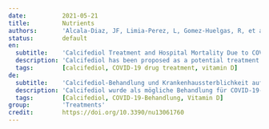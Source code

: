 ```yaml
---
date:          2021-05-21
title:         Nutrients
authors:       'Alcala-Diaz, JF, Limia-Perez, L, Gomez-Huelgas, R, et al.'
status:        default
en:
  subtitle:    'Calcifediol Treatment and Hospital Mortality Due to COVID-19: A Cohort Study'
  description: 'Calcifediol has been proposed as a potential treatment for COVID-19 patients. Objective: To compare the administration or not of oral calcifediol on mortality risk of patients hospitalized because of COVID-19. Design: Retrospective, multicenter, open, non-randomized cohort study. Settings: Hospitalized care. Patients: Patients with laboratory-confirmed COVID-19 between 5 February and 5 May 2020 in five hospitals in the South of Spain. Intervention: Patients received calcifediol (25-hydroxyvitamin D3) treatment (0.266 mg/capsule, 2 capsules on entry and then one capsule on day 3, 7, 14, 21, and 28) or not. Main outcome measure: In-hospital mortality during the first 30 days after admission. Results: A total of 537 patients were hospitalized with COVID-19 (317 males (59%), median age, 70 years), and 79 (14.7%) received calcifediol treatment. Overall, in-hospital mortality during the first 30 days was 17.5%. The OR of death for patients receiving calcifediol (mortality rate of 5%) was 0.22 compared to patients not receiving such treatment (mortality rate of 20%). Patients who received calcifediol after admission were more likely than those not receiving treatment to have comorbidity and a lower rate of CURB-65 score for pneumonia severity ≥ 3 (one point for each of confusion, urea > 7 mmol/L, respiratory rate ≥ 30/min, systolic blood pressure < 90 mm Hg or diastolic blood pressure ≤ 60 mm Hg, and age ≥ 65 years), acute respiratory distress syndrome (moderate or severe), c-reactive protein, chronic kidney disease, and blood urea nitrogen. In a multivariable logistic regression model, adjusting for confounders, there were significant differences in mortality for patients receiving calcifediol compared with patients not receiving it. Conclusion: Among patients hospitalized with COVID-19, treatment with calcifediol, compared with those not receiving calcifediol, was significantly associated with lower in-hospital mortality during the first 30 days. The observational design and sample size may limit the interpretation of these findings.'
  tags:        [calcifediol, COVID-19 drug treatment, vitamin D]
de:
  subtitle:    'Calcifediol-Behandlung und Krankenhaussterblichkeit aufgrund von COVID-19: Eine Kohortenstudie'
  description: 'Calcifediol wurde als mögliche Behandlung für COVID-19-Patienten vorgeschlagen. Zielsetzung: Vergleich des Einflusses der Verabreichung von oralem Calcifediol auf das Sterberisiko von Patienten, die wegen COVID-19 hospitalisiert wurden. Aufbau: Retrospektive, multizentrische, offene, nicht-randomisierte Kohortenstudie. Rahmenbedingungen: Stationäre Behandlung. Patienten: Patienten mit im Labor bestätigtem COVID-19 zwischen dem 5. Februar und 5. Mai 2020 in fünf Krankenhäusern in Südspanien. Intervention: Die Patienten wurden mit Calcifediol (25-Hydroxyvitamin D3) behandelt (0,266 mg/Kapsel, 2 Kapseln bei Eintritt und dann eine Kapsel an Tag 3, 7, 14, 21 und 28) oder nicht. Hauptergebnis: Sterblichkeit im Krankenhaus während der ersten 30 Tage nach der Aufnahme. Ergebnisse: Insgesamt wurden 537 Patienten mit COVID-19 ins Krankenhaus eingeliefert (317 Männer (59 %), mittleres Alter 70 Jahre), und 79 (14,7 %) erhielten eine Calcifediol-Behandlung. Insgesamt lag die Sterblichkeit in den ersten 30 Tagen im Krankenhaus bei 17,5 %. Die Sterblichkeitsrate bei Patienten, die mit Calcifediol behandelt wurden (Sterblichkeitsrate von 5 %), lag bei 0,22 im Vergleich zu Patienten, die nicht mit Calcifediol behandelt wurden (Sterblichkeitsrate von 20 %). Bei Patienten, die nach der Aufnahme Calcifediol erhielten, war die Wahrscheinlichkeit höher, dass sie Komorbiditäten aufwiesen und einen niedrigeren CURB-65-Score für den Schweregrad der Lungenentzündung ≥ 3 hatten (jeweils ein Punkt für Verwirrtheit, Harnstoff > 7 mmol/L, Atemfrequenz ≥ 30/min, systolischer Blutdruck < 90 mm Hg oder diastolischer Blutdruck ≤ 60 mm Hg und Alter ≥ 65 Jahre), akutes Atemnotsyndrom (mittelschwer oder schwer), c-reaktives Protein, chronische Nierenerkrankung und Harnstoff-Stickstoff im Blut. In einem multivariablen logistischen Regressionsmodell, bei dem Störfaktoren berücksichtigt wurden, gab es signifikante Unterschiede in der Sterblichkeit bei Patienten, die Calcifediol erhielten, im Vergleich zu Patienten, die es nicht erhielten. Schlussfolgerung: Bei Patienten, die mit COVID-19 ins Krankenhaus eingeliefert wurden, war die Behandlung mit Calcifediol im Vergleich zu Patienten, die kein Calcifediol erhielten, signifikant mit einer niedrigeren Sterblichkeit in den ersten 30 Tagen im Krankenhaus verbunden. Das Beobachtungsdesign und der Stichprobenumfang können die Interpretation dieser Ergebnisse einschränken.' 
  tags:        [Calcifediol, COVID-19-Behandlung, Vitamin D]
group:         'Treatments'
credit:        https://doi.org/10.3390/nu13061760
---
```


